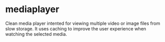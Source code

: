 # mediaplayer
Clean media player intented for viewing multiple video or image files from slow storage. It uses caching to improve the user experience when watching the selected media. 
